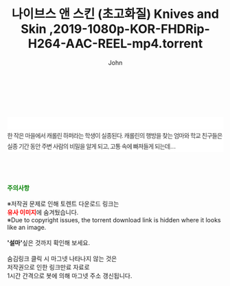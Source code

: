 ﻿---
layout: post
title:  "나이브스 앤 스킨 (초고화질) Knives and Skin ,2019-1080p-KOR-FHDRip-H264-AAC-REEL-mp4.torrent"
author: John
categories: [ 영화 ]
tags: [  ]
image:  
description: "나이브스 앤 스킨 (초고화질) Knives and Skin ,2019-1080p-KOR-FHDRip-H264-AAC-REEL-mp4 torrent 정보 공유"
toc: true
toc_sticky: true
---

<br>
<div class="view-img">
<a class="view_image" href="http://torrentmobile61.com/bbs/view_image.php?fn=%2Fdata%2Ffile%2Fmovie%2F3735182707_tEundBPO_88d36d5daaf7545b9f099d77c143f69c471ff43b.jpg" target="_blank"><img alt="" class="img-tag" content="http://torrentmobile61.com/data/file/movie/3735182707_tEundBPO_88d36d5daaf7545b9f099d77c143f69c471ff43b.jpg" itemprop="image" src="http://torrentmobile61.com/data/file/movie/3735182707_tEundBPO_88d36d5daaf7545b9f099d77c143f69c471ff43b.jpg"/></a><a class="view_image" href="http://torrentmobile61.com/bbs/view_image.php?fn=%2Fdata%2Ffile%2Fmovie%2F3735182707_ByUlRs5v_ea10d8807baae5e2c605ca9e87f240b3a750aa54.jpg" target="_blank"><img alt="" class="img-tag" content="http://torrentmobile61.com/data/file/movie/3735182707_ByUlRs5v_ea10d8807baae5e2c605ca9e87f240b3a750aa54.jpg" itemprop="image" src="http://torrentmobile61.com/data/file/movie/3735182707_ByUlRs5v_ea10d8807baae5e2c605ca9e87f240b3a750aa54.jpg"/></a></div><div class="view-content" itemprop="description">
<p><br/></p><div class="title_area" style="margin:0px 0px 9px;padding:0px;list-style:none;font-size:12px;font-family:'나눔고딕', NanumGothic, '돋움', Dotum, Helvetica, 'AppleSDGothicNeo-Medium', AppleGothic, sans-serif;height:30px;float:none;background-color:rgb(255,255,255);"><h4 class="h_story" style="margin:5px 10px 0px 0px;padding:0px;list-style:none;font-size:12px;font-family:'돋움', sans-serif;height:18px;width:49px;background:url(&quot;https://ssl.pstatic.net/static/movie/2020/10/h_tx_sp5.png&quot;) no-repeat 0px -17px;float:left;"><strong class="blind" style="margin:0px;padding:0px;list-style:none;font-size:0px;font-family:inherit;color:inherit;width:1px;height:1px;line-height:0;">줄거리</strong></h4></div><p class="con_tx" style="margin-top:-7px;margin-bottom:-6px;list-style:none;font-size:14px;font-family:'나눔고딕', NanumGothic, '돋움', Dotum, Helvetica, 'AppleSDGothicNeo-Medium', AppleGothic, sans-serif;color:rgb(51,51,51);background-image:url(&quot;https://ssl.pstatic.net/static/movie/2014/01/blank.gif&quot;);letter-spacing:-1px;line-height:25px;background-color:rgb(255,255,255);">한 작은 마을에서 캐롤린 하퍼라는 학생이 실종된다. 캐롤린의 행방을 찾는 엄마와 학교 친구들은 실종 기간 동안 주변 사람의 비밀을 알게 되고, 고통 속에 빠져들게 되는데…</p> </div>
    
<br><br><br>
<p data-ke-size="size16"><b><span style="color: green;">주의사항</span></b><br /><br />※저작권 문제로 인해 토렌트 다운로드 링크는<br /><b><span style="color: red;">유사 이미지</span></b>에 숨겨뒀습니다.<br />※Due to copyright issues, the torrent download link is hidden where it looks like an image.<br /><br /><b>'설마'</b>싶은 것까지 확인해 보세요.<br /><br />숨김링크 클릭 시 마그넷 나타나지 않는 것은<br />저작권으로 인한 링크만료 자료로<br />1시간 간격으로 봇에 의해 마그넷 주소 갱신됩니다.</p>
